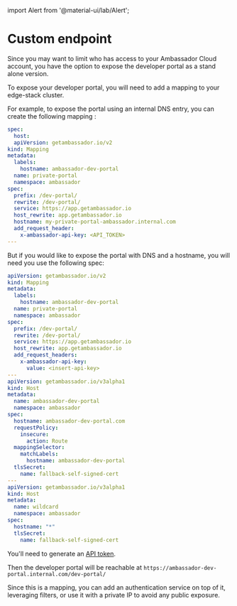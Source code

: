 import Alert from '@material-ui/lab/Alert';

# Custom endpoint

Since you may want to limit who has access to your Ambassador Cloud account, you
have the option to expose the developer portal as a stand alone version.

To expose your developer portal, you will need to add a mapping to your edge-stack cluster.

For example, to expose the portal using an internal DNS entry, you can create
the following mapping : 

```yaml
spec:
  host: 
  apiVersion: getambassador.io/v2
kind: Mapping
metadata:
  labels:
    hostname: ambassador-dev-portal
  name: private-portal
  namespace: ambassador
spec:
  prefix: /dev-portal/
  rewrite: /dev-portal/
  service: https://app.getambassador.io
  host_rewrite: app.getambassador.io
  hostname: my-private-portal-ambassador.internal.com
  add_request_header:
    x-ambassador-api-key: <API_TOKEN>
---
```

But if you would like to expose the portal with DNS and a hostname, you will need you use the following spec:


```yaml
apiVersion: getambassador.io/v2
kind: Mapping
metadata:
  labels:
    hostname: ambassador-dev-portal
  name: private-portal
  namespace: ambassador
spec:
  prefix: /dev-portal/
  rewrite: /dev-portal/
  service: https://app.getambassador.io
  host_rewrite: app.getambassador.io
  add_request_headers:
    x-ambassador-api-key:
      value: <insert-api-key>
---
apiVersion: getambassador.io/v3alpha1
kind: Host
metadata:
  name: ambassador-dev-portal
  namespace: ambassador
spec:
  hostname: ambassador-dev-portal.com
  requestPolicy:
    insecure:
      action: Route
  mappingSelector:
    matchLabels:
      hostname: ambassador-dev-portal
  tlsSecret:
    name: fallback-self-signed-cert
---
apiVersion: getambassador.io/v3alpha1
kind: Host
metadata:
  name: wildcard
  namespace: ambassador
spec:
  hostname: "*"
  tlsSecret:
    name: fallback-self-signed-cert
```

<Alert severity="warning">
  You'll need to generate an <a href="https://app.getambassador.io/cloud/settings/api-key">API token</a>.
</Alert>

Then the developer portal will be reachable at `https://ambassador-dev-portal.internal.com/dev-portal/`

Since this is a mapping, you can add an authentication service on top of it, leveraging filters, or use it with a private
IP to avoid any public exposure.
